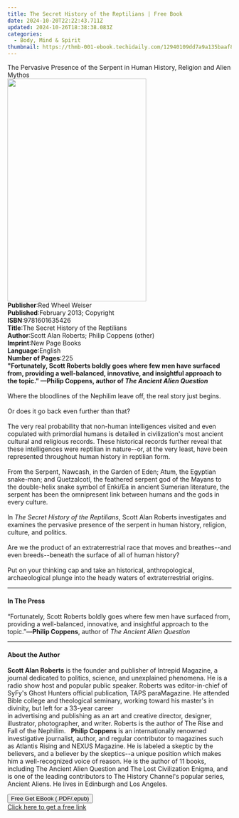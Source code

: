 ```yaml
---
title: The Secret History of the Reptilians | Free Book
date: 2024-10-20T22:22:43.711Z
updated: 2024-10-26T18:38:38.083Z
categories:
  - Body, Mind & Spirit
thumbnail: https://thmb-001-ebook.techidaily.com/12940109dd7a9a135baaf863923d05d2e39da15e69d753e4c9cf9a92cd023c66.jpg
---
```

<main id="book-container">
  <div class="flex flex-col">
    <div class="book-brief flex-1 py-6 px-4 sm:p-6 md:py-10 md:px-8">
      <!-- brief-->
      <div class="book-brief-main">
        The Pervasive Presence of the Serpent in Human History, Religion and
        Alien Mythos
      </div>
    </div>
    <div
      class="book-meta-info flex-1 grid gap-4 col-start-1 col-end-3 row-start-1 sm:mb-6 sm:grid-cols-4 lg:gap-6 lg:col-start-2 lg:row-end-6 lg:row-span-6 lg:mb-0"
    >
      <div
        class="book-meta-info-left place-content-center mt-4 p-4 text-sm leading-6 col-start-2 col-span-2 dark:text-slate-400"
      >
        <img
          class="w-full h-500 object-cover rounded-lg sm:h-255 sm:col-span-2 lg:col-span-full"
          src="https://img-001-ebook.techidaily.com/9fe4f9ba65a25720b483d7b4af48f9106edab736db291742277878ce30126111.jpg"
          alt=""
          width="312"
          height="500"
        />
      </div>
      <div
        class="book-meta-info-right mt-2 col-start-1 row-start-2 col-span-3 self-center"
      >
        <!-- meta data  -->
        <div class="flex flex-col px-4 md:px-8">
          <div class="flex-1">
            <strong>Publisher</strong>:<span class="px-2"
              >Red Wheel Weiser</span
            >
          </div>
          <div class="flex-1">
            <strong>Published</strong>:<span class="px-2"
              >February 2013; Copyright</span
            >
          </div>
          <div class="flex-1">
            <strong>ISBN</strong>:<span class="px-2">9781601635426</span>
          </div>
          <div class="flex-1">
            <strong>Title</strong>:<span class="px-2"
              >The Secret History of the Reptilians</span
            >
          </div>
          <div class="flex-1">
            <strong>Author</strong>:<span class="px-2"
              >Scott Alan Roberts; Philip Coppens (other)</span
            >
          </div>
          <div class="flex-1">
            <strong>Imprint</strong>:<span class="px-2">New Page Books</span>
          </div>
          <div class="flex-1">
            <strong>Language</strong>:<span class="px-2">English</span>
          </div>
          <div class="flex-1">
            <strong>Number of Pages</strong>:<span class="px-2">225</span>
          </div>
        </div>
      </div>
    </div>
    <div class="book-description flex-1 py-6 px-4 sm:p-6 md:py-10 md:px-8">
      <div class="book-description-main">
        <div accordion-content="" id="description">
          <b
            >"Fortunately, Scott Roberts boldly goes where few men have surfaced
            from, providing a well-balanced, innovative, and insightful approach
            to the topic."&nbsp;</b
          ><b>—Philip Coppens, author of <i>The Ancient Alien Question</i></b
          ><br /><br />Where the bloodlines of the Nephilim leave off, the real
          story just begins.<br /><br />Or does it go back even further than
          that?<br /><br />The very real probability that non-human
          intelligences visited and even copulated with primordial humans is
          detailed in civilization's most ancient cultural and religious
          records. These historical records further reveal that these
          intelligences were reptilian in nature--or, at the very least, have
          been represented throughout human history in reptilian form.<br /><br />From
          the Serpent, Nawcash, in the Garden of Eden; Atum, the Egyptian
          snake-man; and Quetzalcotl, the feathered serpent god of the Mayans to
          the double-helix snake symbol of Enki/Ea in ancient Sumerian
          literature, the serpent has been the omnipresent link between humans
          and the gods in every culture.<br /><br />In
          <i>The Secret History of the Reptilians</i>, Scott Alan Roberts
          investigates and examines the pervasive presence of the serpent in
          human history, religion, culture, and politics.<br /><br />Are we the
          product of an extraterrestrial race that moves and breathes--and even
          breeds--beneath the surface of all of human history?<br /><br />Put on
          your thinking cap and take an historical, anthropological,
          archaeological plunge into the heady waters of extraterrestrial
          origins.
        </div>
        <div class="accordion-fader"></div>
      </div>
    </div>
    <div class="book-excerpts flex-1 py-6 px-4 sm:p-6 md:py-10 md:px-8">
      <!-- excerpts-->
      <div class="book-excerpts-main">
        <hr />
        <h4 class="placeholder placeholder-heading">
          <span>In The Press</span>
        </h4>
        <p>
          “Fortunately, Scott Roberts boldly goes where few men have surfaced
          from, providing a well-balanced, innovative, and insightful approach
          to the topic.”—<b>Philip Coppens</b>, author of
          <i>The Ancient Alien Question</i>
        </p>
      </div>
    </div>
    <div class="book-about-author flex-1 py-6 px-4 sm:p-6 md:py-10 md:px-8">
      <!-- about author-->
      <div class="book-main-author-main">
        <hr />
        <h4 class="placeholder placeholder-heading">
          <span>About the Author</span>
        </h4>
        <p>
          <b>Scott Alan Roberts</b> is the founder and publisher of Intrepid
          Magazine, a journal dedicated to politics, science, and unexplained
          phenomena. He is a radio show host and popular public speaker. Roberts
          was editor-in-chief of SyFy's Ghost Hunters official publication, TAPS
          paraMagazine. He attended Bible college and theological seminary,
          working toward his master's in divinity, but left for a 33-year
          career<br />in advertising and publishing as an art and creative
          director, designer, illustrator, photographer, and writer. Roberts is
          the author of The Rise and Fall of the Nephilim. &nbsp;
          <b>Philip Coppens</b> is an internationally renowned investigative
          journalist, author, and regular contributor to magazines such as
          Atlantis Rising and NEXUS Magazine. He is labeled a skeptic by the
          believers, and a believer by the skeptics--a unique position which
          makes him a well-recognized voice of reason. He is the author of 11
          books, including The Ancient Alien Question and The Lost Civilization
          Enigma, and is one of the leading contributors to The History
          Channel's popular series, Ancient Aliens. He lives in Edinburgh and
          Los Angeles.
        </p>
      </div>
    </div>
    <div class="book-free-get flex-1 py-6 px-4 sm:p-6 md:py-10 md:px-8">
      <button
        id="btn-free-get"
        class="bg-blue-500 hover:bg-blue-700 text-white font-bold py-2 px-4 rounded"
      >
        Free Get EBook (.PDF/.epub)
      </button>
      <div id="countdown-display" class="px-2 text-lg mt-2"></div>
      <a
        id="free-link"
        class="hidden bg-blue-500 hover:bg-blue-700 text-white font-bold py-2 px-4 rounded"
        href="https://www.ebooks.com/en-us/book/138621244/the-secret-history-of-the-reptilians/scott-alan-roberts/"
        target="_blank"
        >Click here to get a free link</a
      >
    </div>
    <script>
      let countdownTime = 0;
      let countdownInterval = null;
      document
        .getElementById('btn-free-get')
        .addEventListener('click', startCountdown);
      function startCountdown() {
        countdownTime = new Date().getTime() + 60000 * 3;
        countdownInterval = setInterval(updateCountdown, 1000);
        document.getElementById('btn-free-get').disabled = true;
        document
          .getElementById('btn-free-get')
          .classList.add('bg-gray-500', 'cursor-not-allowed');
      }
      function updateCountdown() {
        let currentTime = new Date().getTime();
        let timeLeft = countdownTime - currentTime;
        let secondsLeft = Math.floor(timeLeft / 1000);
        document.getElementById('countdown-display').innerHTML =
          `Remaining time: ${secondsLeft} seconds.`;
        if (secondsLeft <= 0) {
          clearInterval(countdownInterval);
          document.getElementById('btn-free-get').classList.add('hidden');
          document.getElementById('free-link').classList.remove('hidden');
          document.getElementById('countdown-display').innerHTML = '';
        }
      }
    </script>
  </div>
</main>

<ins class="adsbygoogle"
      style="display:block"
      data-ad-client="ca-pub-7571918770474297"
      data-ad-slot="8358498916"
      data-ad-format="auto"
      data-full-width-responsive="true"></ins>
    